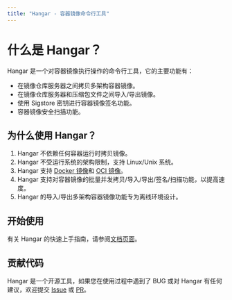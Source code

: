 ```yaml
---
title: "Hangar - 容器镜像命令行工具"
---
```


# 什么是 Hangar？

Hangar 是一个对容器镜像执行操作的命令行工具，它的主要功能有：
- 在镜像仓库服务器之间拷贝多架构容器镜像。
- 在镜像仓库服务器和压缩包文件之间导入/导出镜像。
- 使用 Sigstore 密钥进行容器镜像签名功能。
- 容器镜像安全扫描功能。

## 为什么使用 Hangar？

1. Hangar 不依赖任何容器运行时拷贝镜像。
1. Hangar 不受运行系统的架构限制，支持 Linux/Unix 系统。
1. Hangar 支持 [Docker 镜像](https://github.com/moby/docker-image-spec/blob/main/README.md)和 [OCI 镜像](https://github.com/opencontainers/image-spec)。
1. Hangar 支持对容器镜像的批量并发拷贝/导入/导出/签名/扫描功能，以提高速度。
1. Hangar 的导入/导出多架构容器镜像功能专为离线环境设计。

## 开始使用

有关 Hangar 的快速上手指南，请参阅[文档页面](/docs/v1.8/)。

## 贡献代码

Hangar 是一个开源工具，如果您在使用过程中遇到了 BUG 或对 Hangar 有任何建议，欢迎提交 [Issue](https://github.com/cnrancher/hangar/issues) 或 [PR](https://github.com/cnrancher/hangar/pulls)。
